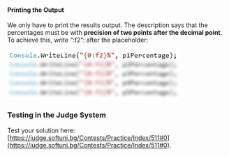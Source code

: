 #### Printing the Output
  
We only have to print the results output. The description says that the percentages must be with **precision of two points after the decimal point**. To achieve this, write “:f2”: after the placeholder:

![](/assets/chapter-5-2-images/01.Histogram-06.png)

### Testing in the Judge System

Test your solution here: [https://judge.softuni.bg/Contests/Practice/Index/511#0](https://judge.softuni.bg/Contests/Practice/Index/511#0).
